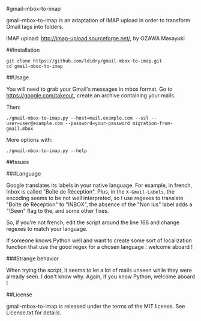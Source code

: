 #gmail-mbox-to-imap


gmail-mbox-to-imap is an adaptation of IMAP upload in order to transform Gmail tags into folders.

IMAP upload: http://imap-upload.sourceforge.net/, by OZAWA Masayuki

##Installation

    git clone https://github.com/ldidry/gmail-mbox-to-imap.git
    cd gmail-mbox-to-imap

##Usage

You will need to grab your Gmail's messages in mbox format. Go to <https://google.com/takeout>, create an archive containing your mails.

Then:

    ./gmail-mbox-to-imap.py --host=mail.example.com --ssl --user=user@example.com --password=your-password migration-from-gmail.mbox

More options with:

    ./gmail-mbox-to-imap.py --help

##Issues

###Language

Google translates its labels in your native language. For example, in french, Inbox is called "Boîte de Réception". Plus, in the `X-Gmail-Labels`, the encoding seems to be not well interpreted, so I use regexes to translate "Boîte de Réception" to "INBOX", the absence of the "Non lus" label adds a "\Seen" flag to the, and some other fixes.

So, if you're not french, edit the script around the line 166 and change regexes to match your language.

If someone knows Python well and want to create some sort of localization function that use the good regex for a chosen language : welcome aboard !

###Strange behavior

When trying the script, it seems to let a lot of mails unseen while they were already seen. I don't know why. Again, if you know Python, welcome aboard !

##License

gmail-mbox-to-imap is released under the terms of the MIT license. See License.txt for details.
